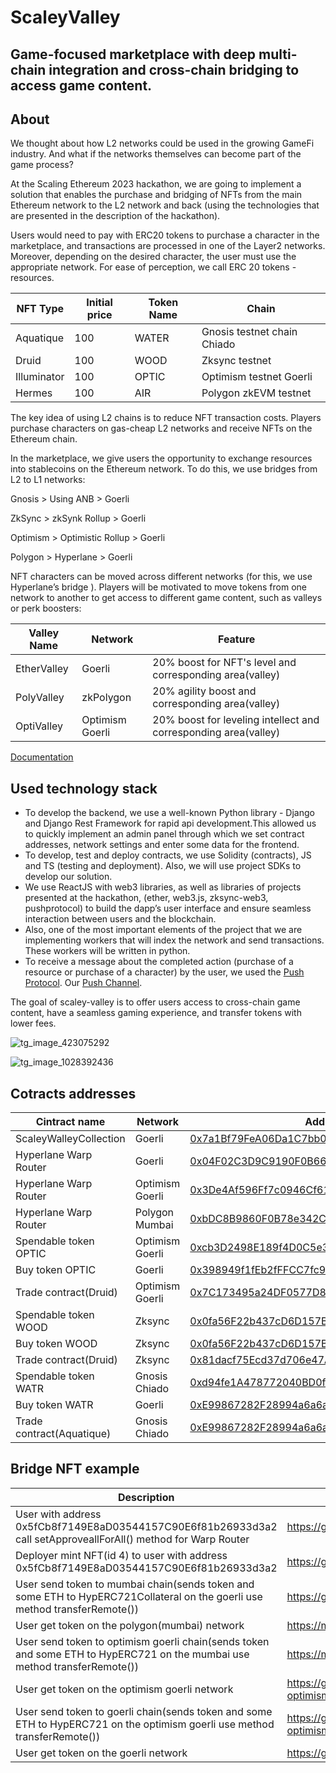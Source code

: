 # ScaleyValley

## Game-focused marketplace with deep multi-chain integration and cross-chain bridging to access game content.

## About

We thought about how L2 networks could be used in the growing GameFi industry. And what if the networks themselves can become part of the game process?

At the Scaling Ethereum 2023 hackathon,  we are going to implement a solution that enables the purchase and bridging of NFTs from the main Ethereum network to the L2 network and back (using the technologies that are presented in the description of the hackathon).

Users would need to pay with ERC20 tokens to purchase a character in the marketplace, and transactions are processed in one of the Layer2 networks. Moreover, depending on the desired character, the user must use the appropriate network. For ease of perception, we call ERC 20 tokens - resources.

|    NFT Type   |     Initial price     |   Token Name  |            Chain            |
| ------------- | --------------------- | ------------- | --------------------------- |
|   Aquatique   |           100         |     WATER     | Gnosis testnet chain Chiado |
|     Druid     |           100         |     WOOD      |       Zksync testnet        |
|  Illuminator  |           100         |     OPTIC     |  Optimism testnet Goerli    |
|    Hermes     |           100         |      AIR      |   Polygon zkEVM testnet     |

The key idea of using L2 chains is to reduce  NFT transaction costs. Players purchase  characters on  gas-cheap L2 networks and receive NFTs on the Ethereum chain.

In the marketplace, we give  users the opportunity to exchange resources into  stablecoins on the Ethereum network. To do this, we use bridges from L2 to L1 networks:

Gnosis > Using ANB > Goerli

ZkSync > zkSynk Rollup > Goerli

Optimism > Optimistic Rollup > Goerli

Polygon > Hyperlane > Goerli

NFT characters can be moved across different networks (for this, we use Hyperlane’s bridge ). Players will be motivated to move tokens from one network to another to get access to different game content, such as valleys or perk boosters:

|  Valley Name  |     Network     |                             Feature                             |
| ------------- | --------------- | --------------------------------------------------------------- |
|  EtherValley  |      Goerli     |      20% boost for NFT's level and corresponding area(valley)   |
|  PolyValley   |    zkPolygon    |        20% agility boost and corresponding area(valley)         |
|  OptiValley   | Optimism Goerli | 20% boost for leveling intellect and corresponding area(valley) |

[Documentation](https://scaleyvalley.gitbook.io/main/)

## Used technology stack

- To develop the backend, we use a well-known Python library - Django and Django Rest Framework for rapid api development.This allowed us to quickly implement an admin panel through which we set contract addresses, network settings and enter some data for the frontend.
- To develop, test and deploy contracts, we use Solidity (contracts), JS and TS (testing and deployment). Also, we will use project SDKs to develop our solution.
- We use ReactJS with web3 libraries, as well as libraries of projects presented at the hackathon, (ether, web3.js, zksync-web3, pushprotocol) to build the dapp’s user interface and ensure seamless interaction between users and the blockchain.  
- Also, one of the most important elements of the project that we are implementing workers that will index the network and send transactions. These workers will be written in python.
- To receive a message about the completed action (purchase of a resource or purchase of a character) by the user, we used the [Push Protocol](https://push.org/). Our [Push Channel](https://staging.push.org/#/channels).

The goal of scaley-valley is to offer users access to cross-chain game content, have a seamless gaming experience, and transfer tokens with lower fees.

![tg_image_423075292](https://user-images.githubusercontent.com/25884190/225343648-69e9fde2-60ea-4523-80b8-ebac27bcb780.jpeg)

![tg_image_1028392436](https://user-images.githubusercontent.com/25884190/225343746-e8d17115-5fe2-434c-959a-03a14618c6da.jpeg)

## Cotracts addresses

|      Cintract name     |     Network     |  Address  |
| ---------------------- | --------------- | --------- |
| ScaleyWalleyCollection |     Goerli      | [0x7a1Bf79FeA06Da1C7bb03Bbc729F1360ACa2080f](https://goerli.etherscan.io/address/0x7a1Bf79FeA06Da1C7bb03Bbc729F1360ACa2080f)|
| Hyperlane Warp Router  |     Goerli      | [0x04F02C3D9C9190F0B66120e2945AF3740dBe485B](https://goerli.etherscan.io/address/0x04F02C3D9C9190F0B66120e2945AF3740dBe485B)|
| Hyperlane Warp Router  | Optimism Goerli | [0x3De4Af596Ff7c0946Cf611f6c440Ec7b7BB24c46](https://goerli-optimism.etherscan.io/address/0x3De4Af596Ff7c0946Cf611f6c440Ec7b7BB24c46)|
| Hyperlane Warp Router  | Polygon Mumbai  | [0xbDC8B9860F0B78e342C1C6c4b3870b8bAf2d75aA](https://mumbai.polygonscan.com/address/0xbDC8B9860F0B78e342C1C6c4b3870b8bAf2d75aA)|
| Spendable token OPTIC  | Optimism Goerli  | [0xcb3D2498E189f4D0C5e3cDaBc96ad4469f5478d3](https://goerli-optimism.etherscan.io/address/0xcb3D2498E189f4D0C5e3cDaBc96ad4469f5478d3)|
| Buy token OPTIC  | Goerli  | [0x398949f1fEb2fFFCC7fc90FcD15DfB6C8ad1b59B](https://goerli.etherscan.io/address/0x398949f1fEb2fFFCC7fc90FcD15DfB6C8ad1b59B)|
| Trade contract(Druid) | Optimism Goerli | [0x7C173495a24DF0577D85f5B2d3c89a5f05f515a1](https://goerli-optimism.etherscan.io/address/0x7C173495a24DF0577D85f5B2d3c89a5f05f515a1)|
| Spendable token WOOD  | Zksync  | [0x0fa56F22b437cD6D157BBAF429f82969f8f351e1](https://zksync2-testnet.zkscan.io/address/0x0fa56F22b437cD6D157BBAF429f82969f8f351e1)|
| Buy token WOOD  | Zksync  | [0x0fa56F22b437cD6D157BBAF429f82969f8f351e1](https://zksync2-testnet.zkscan.io/address/0x0fa56F22b437cD6D157BBAF429f82969f8f351e1)|
| Trade contract(Druid) | Zksync | [0x81dacf75Ecd37d706e47AbFfF69a1E9542caD0C4](https://zksync2-testnet.zkscan.io/address/0x81dacf75Ecd37d706e47AbFfF69a1E9542caD0C4)|
| Spendable token WATR  | Gnosis Chiado  | [0xd94fe1A478772040BD0f8085C88eA19D99f7D29b](https://blockscout.com/gnosis/chiado/address/0xd94fe1A478772040BD0f8085C88eA19D99f7D29b)|
| Buy token WATR  | Goerli  | [0xE99867282F28994a6a6a9FF43866a377B08482C8](https://goerli.etherscan.io/address/0xE99867282F28994a6a6a9FF43866a377B08482C8)|
| Trade contract(Aquatique) | Gnosis Chiado | [0xE99867282F28994a6a6a9FF43866a377B08482C8](https://blockscout.com/gnosis/chiado/address/0xE99867282F28994a6a6a9FF43866a377B08482C8)|

## Bridge NFT example

|      Description     |     Tx     |
| ---------------------- | --------------- |
|User with address 0x5fCb8f7149E8aD03544157C90E6f81b26933d3a2 call setApproveallForAll() method for Warp Router| https://goerli.etherscan.io/tx/0xe59a812fcc6c72f7a19d1b303c5d64c62f4a5b71afaea84e3ec5ea1abff687ff |
|Deployer mint NFT(id 4) to user with address 0x5fCb8f7149E8aD03544157C90E6f81b26933d3a2| https://goerli.etherscan.io/tx/0xdfe2d552748888b565aac82a137e5bbd83bc986640f0cc986608c3801b2dbffa |
|User send token to mumbai chain(sends token and some ETH to HypERC721Collateral on the goerli use method transferRemote())| https://goerli.etherscan.io/tx/0x64b04eef8ee6b32f6bc117522201fbf7c9b2af44413675f0556e37b0f1791117 |
|User get token on the polygon(mumbai) network| https://mumbai.polygonscan.com/tx/0x85bed4ef5e6c7bd990ad1dadc93dc488e0bebc211e8195bf8113d27a9894dd5b |
|User send token to optimism goerli chain(sends token and some ETH to HypERC721 on the mumbai use method transferRemote())| https://mumbai.polygonscan.com/tx/0x4758a1831e816a1cdc03410bd32bee3cd361619eb2a06c4dd83f332ebe3e870e |
|User get token on the optimism goerli network| https://goerli-optimism.etherscan.io/tx/0x5fe120f13a4b1810ae49c74bbe141ad62bfa13d20129e287556ea72e1757a21c |
|User send token to goerli chain(sends token and some ETH to HypERC721 on the optimism goerli use method transferRemote())| https://goerli-optimism.etherscan.io/tx/0x3c9a70f4b61d245076346a4910d5472d71833f3c580c5885405d443459d72138 |
|User get token on the goerli network| https://goerli.etherscan.io/tx/0x3a1ed82bbe480ebb1c8788a71b3a84d322ece5b80801ca9c7a94456f450bea6d |